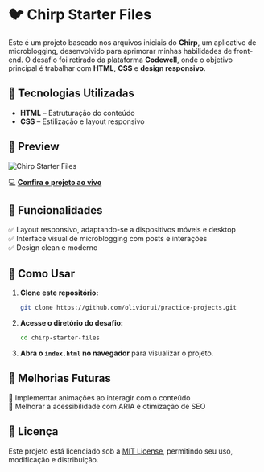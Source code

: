 # 🐦 Chirp Starter Files  

Este é um projeto baseado nos arquivos iniciais do **Chirp**, um aplicativo de microblogging, desenvolvido para aprimorar minhas habilidades de front-end. O desafio foi retirado da plataforma **Codewell**, onde o objetivo principal é trabalhar com **HTML**, **CSS** e **design responsivo**.

## 🚀 Tecnologias Utilizadas  

- **HTML** – Estruturação do conteúdo  
- **CSS** – Estilização e layout responsivo  

## 📸 Preview  

![Chirp Starter Files](./Design/Landing%20Page%20-%20Desktop%20View.png)  

💻 **[Confira o projeto ao vivo](https://oliviorui.github.io/practice-projects/html-css/Chirp%20Starter%20Files/index.html)**

## 📌 Funcionalidades  

✅ Layout responsivo, adaptando-se a dispositivos móveis e desktop  
✅ Interface visual de microblogging com posts e interações  
✅ Design clean e moderno  

## 📂 Como Usar  

1. **Clone este repositório:**  
   ```bash
   git clone https://github.com/oliviorui/practice-projects.git
   ```  
2. **Acesse o diretório do desafio:**  
   ```bash
   cd chirp-starter-files
   ```  
3. **Abra o `index.html` no navegador** para visualizar o projeto.  

## 🔧 Melhorias Futuras  
 
🚀 Implementar animações ao interagir com o conteúdo  
🚀 Melhorar a acessibilidade com ARIA e otimização de SEO  

## 📜 Licença  

Este projeto está licenciado sob a [MIT License](LICENSE), permitindo seu uso, modificação e distribuição.